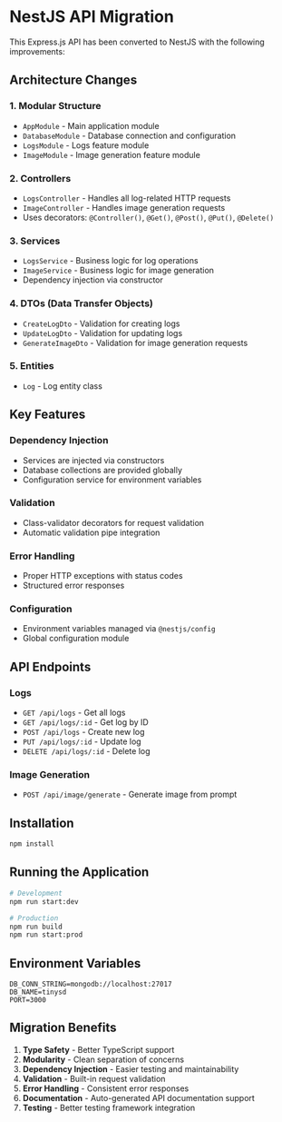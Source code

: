 # NestJS API Migration

This Express.js API has been converted to NestJS with the following improvements:

## Architecture Changes

### 1. **Modular Structure**

- `AppModule` - Main application module
- `DatabaseModule` - Database connection and configuration
- `LogsModule` - Logs feature module
- `ImageModule` - Image generation feature module

### 2. **Controllers**

- `LogsController` - Handles all log-related HTTP requests
- `ImageController` - Handles image generation requests
- Uses decorators: `@Controller()`, `@Get()`, `@Post()`, `@Put()`, `@Delete()`

### 3. **Services**

- `LogsService` - Business logic for log operations
- `ImageService` - Business logic for image generation
- Dependency injection via constructor

### 4. **DTOs (Data Transfer Objects)**

- `CreateLogDto` - Validation for creating logs
- `UpdateLogDto` - Validation for updating logs
- `GenerateImageDto` - Validation for image generation requests

### 5. **Entities**

- `Log` - Log entity class

## Key Features

### Dependency Injection

- Services are injected via constructors
- Database collections are provided globally
- Configuration service for environment variables

### Validation

- Class-validator decorators for request validation
- Automatic validation pipe integration

### Error Handling

- Proper HTTP exceptions with status codes
- Structured error responses

### Configuration

- Environment variables managed via `@nestjs/config`
- Global configuration module

## API Endpoints

### Logs

- `GET /api/logs` - Get all logs
- `GET /api/logs/:id` - Get log by ID
- `POST /api/logs` - Create new log
- `PUT /api/logs/:id` - Update log
- `DELETE /api/logs/:id` - Delete log

### Image Generation

- `POST /api/image/generate` - Generate image from prompt

## Installation

```bash
npm install
```

## Running the Application

```bash
# Development
npm run start:dev

# Production
npm run build
npm run start:prod
```

## Environment Variables

```env
DB_CONN_STRING=mongodb://localhost:27017
DB_NAME=tinysd
PORT=3000
```

## Migration Benefits

1. **Type Safety** - Better TypeScript support
2. **Modularity** - Clean separation of concerns
3. **Dependency Injection** - Easier testing and maintainability
4. **Validation** - Built-in request validation
5. **Error Handling** - Consistent error responses
6. **Documentation** - Auto-generated API documentation support
7. **Testing** - Better testing framework integration
